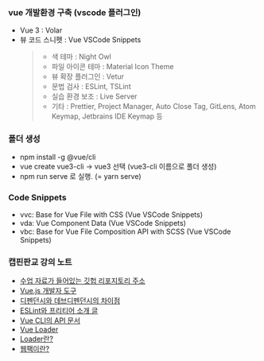 ### vue 개발환경 구축 (vscode 플러그인)

- Vue 3 : Volar
- 뷰 코드 스니펫 : Vue VSCode Snippets
  > - 색 테마 : Night Owl
  > - 파일 아이콘 테마 : Material Icon Theme
  > - 뷰 확장 플러그인 : Vetur
  > - 문법 검사 : ESLint, TSLint
  > - 실습 환경 보조 : Live Server
  > - 기타 : Prettier, Project Manager, Auto Close Tag, GitLens, Atom Keymap, Jetbrains IDE Keymap 등

### 폴더 생성

- npm install -g @vue/cli
- vue create vue3-cli -> vue3 선택 (vue3-cli 이름으로 폴더 생성)
- npm run serve 로 실행. (= yarn serve)

### Code Snippets

- vvc: Base for Vue File with CSS (Vue VSCode Snippets)
- vda: Vue Component Data (Vue VSCode Snippets)
- vbc: Base for Vue File Composition API with SCSS (Vue VSCode Snippets)

### 캡핀판교 강의 노트

- [수업 자료가 들어있는 깃헙 리포지토리 주소](https://github.com/joshua1988/learn-vue-js)
- [Vue.js 개발자 도구](https://chromewebstore.google.com/detail/vuejs-devtools/nhdogjmejiglipccpnnnanhbledajbpd?)
- [디펜던시와 데브디펜던시의 차이점](https://joshua1988.github.io/webpack-guide/build/npm-module-install.html#%EA%B0%9C%EB%B0%9C%EC%9A%A9-%EB%9D%BC%EC%9D%B4%EB%B8%8C%EB%9F%AC%EB%A6%AC%EC%99%80-%EB%B0%B0%ED%8F%AC%EC%9A%A9-%EB%9D%BC%EC%9D%B4%EB%B8%8C%EB%9F%AC%EB%A6%AC-%EA%B5%AC%EB%B6%84%ED%95%98%EA%B8%B0)
- [ESLint와 프리티어 소개 글](https://joshua1988.github.io/web-development/vuejs/boost-productivity)
- [Vue CLI의 API 문서](https://cli.vuejs.org/config/#vue-config-js)
- [Vue Loader](https://vue-loader.vuejs.org/#what-is-vue-loader)
- [Loader란?](https://joshua1988.github.io/webpack-guide/concepts/loader.html)
- [웹팩이란?](https://joshua1988.github.io/webpack-guide/webpack/what-is-webpack.html)

